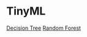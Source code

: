 # TinyML

[Decision Tree](https://medium.com/@thommaskevin/tinyml-%C3%A1rvore-de-decis%C3%A3o-aa1414562d97)
[Random Forest](https://medium.com/@thommaskevin/tinyml-random-forest-classifier-and-regressor-b351aa0980e8)
